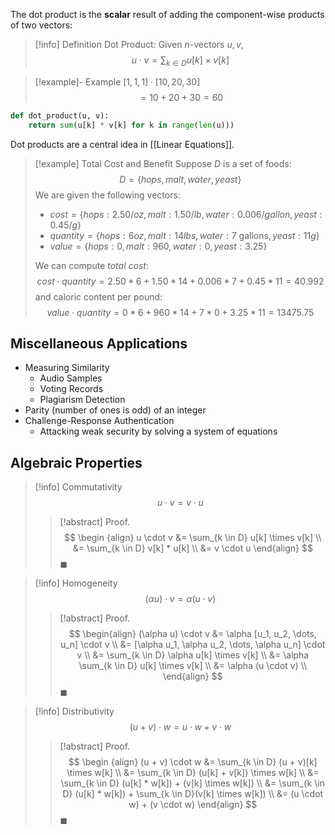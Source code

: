 The dot product is the **scalar** result of adding the component-wise products of two vectors:

>[!info] Definition Dot Product:
>Given $n$-vectors $u, v$,
>$$
>u \cdot v = \sum_{k \in D} u[k] \times v[k]
>$$

>[!example]- Example $[1, 1, 1] \cdot [10, 20, 30]$
>$$
>= 10 + 20 + 30 = 60
>$$

```Python
def dot_product(u, v):
	return sum(u[k] * v[k] for k in range(len(u)))
```

Dot products are a central idea in [[Linear Equations]].

> [!example] Total Cost and Benefit
> Suppose $D$ is a set of foods:
> $$
> D = \{hops, malt, water, yeast\}
> $$
> We are given the following vectors:
> - $cost = \{hops : 2.50/oz, malt : 1.50/lb, water: 0.006/gallon, yeast: 0.45/g\}$
> - $quantity = \{hops: 6oz, malt: 14lbs, water: \text{7 gallons}, yeast: 11g\}$
> - $value = \{hops: 0, malt: 960, water: 0, yeast: 3.25\}$
> 
> We can compute *total cost*:
> $$
> cost \cdot quantity = 2.50 * 6 + 1.50 * 14 + 0.006 * 7 + 0.45 * 11 = 40.992
> $$
> and caloric content per pound:
> $$
> value \cdot quantity = 0 * 6 + 960 * 14 + 7 * 0 + 3.25 * 11 
> = 13475.75
> $$

## Miscellaneous Applications

- Measuring Similarity
	- Audio Samples
	- Voting Records
	- Plagiarism Detection
- Parity (number of ones is odd) of an integer
- Challenge-Response Authentication
	- Attacking weak security by solving a system of equations
 
## Algebraic Properties

> [!info] Commutativity
> $$
> u \cdot v = v \cdot u
> $$
> > [!abstract] Proof.
> > $$
> > \begin {align}
> > u \cdot v &= \sum_{k \in D} u[k] \times v[k] \\
> > &= \sum_{k \in D} v[k] * u[k] \\
> > &= v \cdot u
> > \end{align}
> > $$
> > $\blacksquare$
>  

>[!info] Homogeneity
>$$
>(\alpha u) \cdot v = \alpha (u \cdot v)
>$$
>>[!abstract] Proof.
>>$$
>>\begin{align}
>>(\alpha u) \cdot v &= \alpha [u_1, u_2, \dots, u_n] \cdot v \\
>>&= [\alpha u_1, \alpha u_2, \dots, \alpha u_n] \cdot v \\
>>&= \sum_{k \in D} \alpha u[k] \times v[k] \\
>>&= \alpha \sum_{k \in D} u[k] \times v[k] \\
>>&= \alpha (u \cdot v) \\
>>\end{align}
>>$$
>>$\blacksquare$

>[!info] Distributivity
>$$
>(u + v) \cdot w = u \cdot w + v \cdot w
>$$
>> [!abstract] Proof.
>> $$
>> \begin {align}
>> (u + v) \cdot w &= \sum_{k \in D} (u + v)[k] \times w[k] \\
>> &= \sum_{k \in D} (u[k] + v[k]) \times w[k] \\
>> &= \sum_{k \in D} (u[k] * w[k]) + (v[k] \times w[k]) \\
>> &= \sum_{k \in D} (u[k] * w[k]) + \sum_{k \in D}(v[k] \times w[k]) \\
>> &= (u \cdot w) + (v \cdot w)
>> \end{align}
>> $$
>> $\blacksquare$

